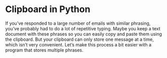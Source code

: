 # Clipboard in Python
If you’ve responded to a large number of emails with similar phrasing, you’ve probably had to do a lot of repetitive typing. Maybe you keep a text document with these phrases so you can easily copy and paste them using the clipboard. But your clipboard can only store one message at a time, which isn’t very convenient. Let’s make this process a bit easier with a program that stores multiple phrases.
